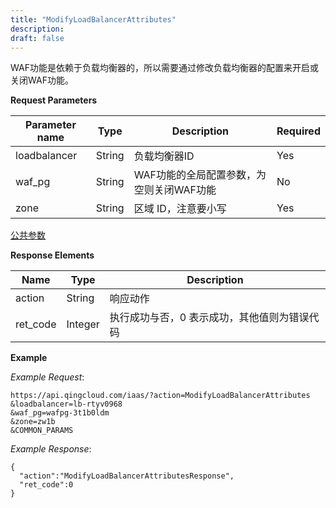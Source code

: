 ```yaml
---
title: "ModifyLoadBalancerAttributes"
description: 
draft: false
---
```




WAF功能是依赖于负载均衡器的，所以需要通过修改负载均衡器的配置来开启或关闭WAF功能。

**Request Parameters**

| Parameter name | Type | Description | Required |
| --- | --- | --- | --- |
| loadbalancer | String | 负载均衡器ID | Yes |
| waf_pg | String | WAF功能的全局配置参数，为空则关闭WAF功能 | No |
| zone | String | 区域 ID，注意要小写 | Yes |

[公共参数](../../../parameters/)

**Response Elements**

| Name | Type | Description |
| --- | --- | --- |
| action | String | 响应动作 |
| ret_code | Integer | 执行成功与否，0 表示成功，其他值则为错误代码 |

**Example**

_Example Request_:

```
https://api.qingcloud.com/iaas/?action=ModifyLoadBalancerAttributes
&loadbalancer=lb-rtyv0968
&waf_pg=wafpg-3t1b0ldm
&zone=zw1b
&COMMON_PARAMS
```

_Example Response_:

```
{
  "action":"ModifyLoadBalancerAttributesResponse",
  "ret_code":0
}
```
